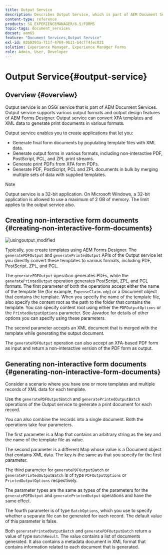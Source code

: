 ```yaml
---
title: Output Service
description: Describes Output Service, which is part of AEM Document Services
content-type: reference
products: SG_EXPERIENCEMANAGER/6.5/FORMS
topic-tags: document_services
docset: aem65
feature: "Document Services,Output Service"
exl-id: 82b0293a-711f-4769-9b11-b4cff4fec021
solution: Experience Manager, Experience Manager Forms
role: Admin, User, Developer
---
```

# Output Service{#output-service}

## Overview {#overview}

Output service is an OSGi service that is part of AEM Document Services. Output service supports various output formats and output design features of AEM Forms Designer. Output service can convert XFA templates and XML data to generate print documents in various formats.

Output service enables you to create applications that let you:

* Generate final form documents by populating template files with XML data.
* Generate output forms in various formats, including non-interactive PDF, PostScript, PCL, and ZPL print streams.
* Generate print PDFs from XFA form PDFs.
* Generate PDF, PostScript, PCL and ZPL documents in bulk by merging multiple sets of data with supplied templates.

>[!NOTE]
>
>Output service is a 32-bit application. On Microsoft Windows, a 32-bit application is allowed to use a maximum of 2 GB of memory. The limit applies to the output service also.

## Creating non-interactive form documents {#creating-non-interactive-form-documents}

![usingoutput_modified](assets/usingoutput_modified.png)

Typically, you create templates using AEM Forms Designer. The `generatePDFOutput` and `generatePrintedOutput` APIs of the Output service let you directly convert these templates to various formats, including PDF, PostScript, ZPL, and PCL.

The `generatePDFOutput` operation generates PDFs, while the `generatePrintedOutput` operation generates PostScript, ZPL, and PCL formats. The first parameter of both the operations accept either the name of the template file (for example, `ExpenseClaim.xdp`) or a Document object that contains the template. When you specify the name of the template file, also specify the content root as the path to the folder that contains the template. You can specify content root using either the `PDFOutputOptions` or the `PrintedOutputOptions` parameter. See Javadoc for details of other options you can specify using these parameters.

The second parameter accepts an XML document that is merged with the template while generating the output document.

The `generatePDFOutput` operation can also accept an XFA-based PDF form as input and return a non-interactive version of the PDF form as output.

## Generating non-interactive form documents {#generating-non-interactive-form-documents}

Consider a scenario where you have one or more templates and multiple records of XML data for each template.

Use the `generatePDFOutputBatch` and `generatePrintedOutputBatch` operations of the Output service to generate a print document for each record.

You can also combine the records into a single document. Both the operations take four parameters.

The first parameter is a Map that contains an arbitrary string as the key and the name of the template file as value.

The second parameter is a different Map whose value is a Document object that contains XML data. The key is the same as that you specify for the first parameter.

The third parameter for `generatePDFOutputBatch` or `generatePrintedOutputBatch` is of type `PDFOutputOptions` or `PrintedOutputOptions` respectively.

The parameter types are the same as types of the parameters for the `generatePDFOutput` and `generatePrintedOutput` operations and have the same effect.

The fourth parameter is of type `BatchOptions`, which you use to specify whether a separate file can be generated for each record. The default value of this parameter is false.

Both `generatePrintedOutputBatch` and `generatePDFOutputBatch` return a value of type `BatchResult`. The value contains a list of documents generated. It also contains a metadata document in XML format that contains information related to each document that is generated.
